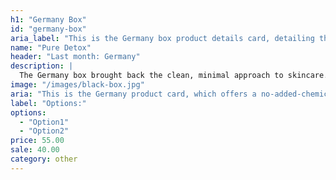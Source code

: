 ```yaml
---
h1: "Germany Box"
id: "germany-box"
aria_label: "This is the Germany box product details card, detailing the customizability of this product, and allowing you to add it to your cart"
name: "Pure Detox"
header: "Last month: Germany"
description: |
  The Germany box brought back the clean, minimal approach to skincare. No added scents, dyes, or animal testing; just what you need, and nothing else.
image: "/images/black-box.jpg"
aria: "This is the Germany product card, which offers a no-added-chemicals approach to skincare. Click on it for product details."
label: "Options:"
options:
  - "Option1"
  - "Option2"
price: 55.00
sale: 40.00
category: other
---
```

